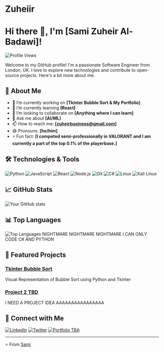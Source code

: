 # Zuheiir
# Hi there 👋, I'm [Sami Zuheir Al-Badawi]!

![Profile Views](https://komarev.com/ghpvc/?username=Zuheiir&color=blue)

Welcome to my GitHub profile! I'm a passionate Software Engineer from London, UK. I love to explore new technologies and contribute to open-source projects. Here's a bit more about me:

## 🚀 About Me

- 🔭 I’m currently working on **[Tkinter Bubble Sort & My Portfolio]**
- 🌱 I’m currently learning **[React]**
- 👯 I’m looking to collaborate on **[Anything where I can learn]**
- 💬 Ask me about **[AI/ML]**
- 📫 How to reach me: **[zuheirbusiness@gmail.com]**
- 😄 Pronouns: **[he/him]**
- ⚡ Fun fact: **[I competed semi-professionally in VALORANT and I am currently a part of the top 0.1% of the playerbase.]**

## 🛠️ Technologies & Tools

![Python](https://img.shields.io/badge/-Python-333333?style=flat&logo=python)
![JavaScript](https://img.shields.io/badge/-JavaScript-333333?style=flat&logo=javascript)
![React](https://img.shields.io/badge/-React-333333?style=flat&logo=react)
![Node.js](https://img.shields.io/badge/-Node.js-333333?style=flat&logo=node.js)
![Git](https://img.shields.io/badge/-Git-333333?style=flat&logo=git)
![C#](https://img.shields.io/badge/C%23-CSharp-blue.svg)
![Linux](https://img.shields.io/badge/-Linux-333333?style=flat&logo=linux)
![Kali Linux](https://img.shields.io/badge/Kali%20Linux-blue.svg)

## 📈 GitHub Stats

![Your GitHub stats](https://github-readme-stats.vercel.app/api?username=Zuheiir&show_icons=true&hide_border=true&theme=radical)

## 📊 Top Languages

![Top Languages](https://github-readme-stats.vercel.app/api/top-langs/?username=Zuheiir&layout=compact&hide_border=true&theme=radical)
NIGHTMARE NIGHTMARE NIGHTMARE I CAN ONLY CODE C# AND PYTHON

## 🌟 Featured Projects

### [Tkinter Bubble Sort](https://github.com/Zuheiir/TkinterBubbleSort)
Visual Representation of Bubble Sort using Python and Tkinter

### [Project 2 TBD](https://github.com/yourusername/project2)
I NEED A PROJECT IDEA AAAAAAAAAAAAAAAA

## 🤝 Connect with Me

[![LinkedIn](https://img.shields.io/badge/-LinkedIn-0077B5?style=flat&logo=linkedin)](https://www.linkedin.com/in/sami-al-badawi-375b75227/)
[![Twitter](https://img.shields.io/badge/-Twitter-1DA1F2?style=flat&logo=twitter)](https://x.com/7uheir)
[![Portfolio TBA](https://img.shields.io/badge/-Portfolio-333333?style=flat&logo=google-chrome)](https://yourportfolio.com)

---

⭐️ From [Sami](https://github.com/Zuheiir)
